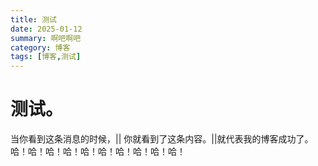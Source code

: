 ```yaml
---
title: 测试
date: 2025-01-12
summary: 啊吧啊吧
category: 博客
tags: [博客,测试]
---
```

# 测试。

当你看到这条消息的时候，|| 你就看到了这条内容。||就代表我的博客成功了。哈！哈！哈！哈！哈！哈！哈！哈！哈！哈！
